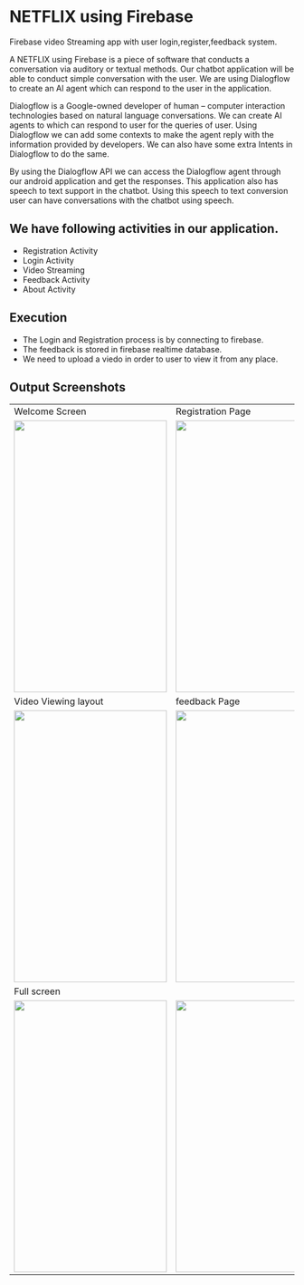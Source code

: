 # NETFLIX using Firebase

Firebase video Streaming app with user login,register,feedback system.


A  NETFLIX using Firebase is a piece of software that conducts a conversation via auditory or textual methods. Our chatbot application will be able to conduct simple conversation with the user. We are using Dialogflow to create an AI agent which can respond to the user in the application.

Dialogflow is a Google-owned developer of human – computer interaction technologies based on natural language conversations. We can create AI agents to which can respond to user for the queries of user. Using Dialogflow we can add some contexts to make the agent reply with the information provided by developers. We can also have some extra Intents in Dialogflow to do the same.

By using the Dialogflow API we can access the Dialogflow agent through our android application and get the responses. This application also has speech to text support in the chatbot. Using this speech to text conversion user can have conversations with the chatbot using speech.

## We have following activities in our application.

  - Registration Activity
  - Login Activity
  - Video Streaming
  - Feedback Activity
  - About Activity


## Execution

- The Login and Registration process is by connecting to firebase.
- The feedback is stored in firebase realtime database.
- We need to upload a viedo in order to user to view it from any place.

## Output Screenshots

<table>
  <tr>
    <td>Welcome Screen</td>
     <td>Registration Page</td>
     <td>Login Page</td>
  </tr>
  <tr>
    <td><img src="https://github.com/Akshayrrao/Firebase.video.streaming.app/blob/master/img/welcome.jpg?raw=true" width=270 height=480></td>
    <td><img src="https://github.com/Akshayrrao/Firebase.video.streaming.app/blob/master/img/register.jpg?raw=true" width=270 height=480></td>
    <td><img src="https://github.com/Akshayrrao/Firebase.video.streaming.app/blob/master/img/login.jpg?row=true" width=270 height=480></td>
  </tr>
  <tr>
     <td>Video Viewing layout</td>
     <td>feedback Page</td>
     <td> search Option</td>
  </tr>
  <tr>
    <td><img src="https://github.com/Akshayrrao/Firebase.video.streaming.app/blob/master/img/menu.png?raw=true" width=270 height=480></td>
    <td><img src="https://github.com/Akshayrrao/Firebase.video.streaming.app/blob/master/img/feedback.jpg?raw=true" width=270 height=480></td>
    <td><img src="https://github.com/Akshayrrao/Firebase.video.streaming.app/blob/master/img/search.png?raw=true" width=270 height=480></td>
  </tr>
  <tr>
    <td>Full screen</td>
  </tr>
  <tr>
    <td><img src="https://github.com/Akshayrrao/Firebase.video.streaming.app/blob/master/img/fullscreen1.png?raw=true" width=270 height=480></td>
    <td><img src="https://github.com/Akshayrrao/Firebase.video.streaming.app/blob/master/img/fullscreen2.png?raw=true" width=270 height=480></td>
  </tr>
 </table>
